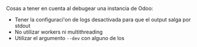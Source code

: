 Cosas a tener en cuenta al debugear una instancia de Odoo:

* Tener la configuraci'on de logs desactivada para que el output salga por stdout
* No utilizar workers ni multithreading
* Utilizar el argumento `--dev` con alguno de los 